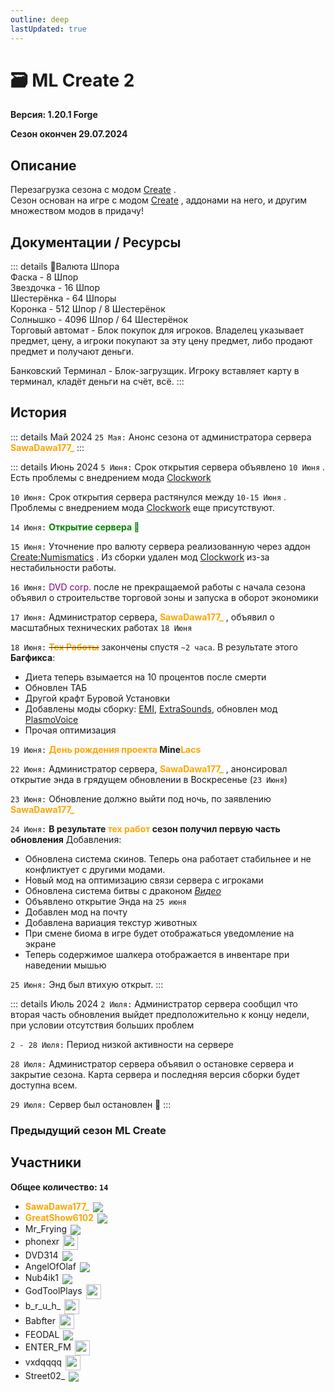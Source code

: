 ```yaml
---
outline: deep
lastUpdated: true
---
```


# 🗃️ ML Create 2

**Версия: 1.20.1 Forgе**

**Сезон окончен 29.07.2024**

## Описание

Перезагрузка сезона с модом [Create](https://www.curseforge.com/minecraft/mc-mods/create) . <br />
Сезон основан на игре с модом [Create](https://www.curseforge.com/minecraft/mc-mods/create) , аддонами на него, и другим множеством модов в придачу!

## Документации / Ресурсы
<Links :items="[
    { 
        name: 'Карта Сервера', 
        link: 'ml-create-2/server-map', 
        icon: 'fas fa-inbox'
    },
    { 
        name: 'Сборка', 
        link: 'ml-create-2/modpack', 
        icon: 'fas fa-box-open'
    },
    { 
        name: 'FlectoneChat', 
        link: 'ml-create-2/flectone-chat', 
        icon: 'fas fa-comment-dots'
    },
  ]"
/>


::: details 💸Валюта <!-- nogger -->
<Links :items="[{ name: 'Create:Numismatics', link: 'https://modrinth.com/mod/numismatics', image: 'https://cdn.modrinth.com/data/Jdbbtt0i/76780a6d2fc792ff55d613cbc8041c80b0814bfd_96.webp' }]"/>
Шпора <br/>
Фаска - 8  Шпор <br/>
Звездочка - 16 Шпор<br/>
Шестерёнка - 64 Шпоры <br/>
Коронка - 512 Шпор / 8 Шестерёнок<br/>
Солнышко - 4096 Шпор / 64 Шестерёнок<br/>
Торговый автомат - Блок покупок для игроков. Владелец указывает предмет, цену, а игроки покупают за эту цену предмет, либо  продают предмет и получают деньги.<br/>

Банковский Терминал - Блок-загрузщик. Игроку вставляет карту  в терминал, кладёт деньги на счёт, всё.
:::




## История

::: details Май 2024
    `25 Мая:` Анонс сезона от администратора сервера **<span style="color: orange;">SawaDawa177_</span>**
:::

::: details Июнь 2024
`5 Июня:` Срок открытия сервера объявлено `10 Июня` . Есть проблемы с внедрением мода [Clockwork](https://www.curseforge.com/minecraft/mc-mods/create-clockwork)

`10 Июня:` Срок открытия сервера растянулся между `10-15 Июня` . Проблемы с внедрением мода [Clockwork](https://www.curseforge.com/minecraft/mc-mods/create-clockwork)  еще присутствуют.

`14 Июня:` **<span style="color: green;">Открытие сервера 🎂</span>**

`15 Июня:` Уточнение про валюту сервера реализованную через аддон [Create:Numismatics](https://modrinth.com/mod/numismatics) .
Из сборки удален мод [Clockwork](https://www.curseforge.com/minecraft/mc-mods/create-clockwork) из-за нестабильности работы.

`16 Июня:` <span style="color: purple;">DVD corp.</span> после не прекращаемой работы с начала сезона объявил о строительстве торговой зоны и запуска в оборот экономики

`17 Июня:` Администратор сервера, **<span style="color: orange;">SawaDawa177_</span>**  , объявил о масштабных технических работах `18 Июня`

`18 Июня:` **~~<span style="color: orange;">Тех Работы</span>~~**  закончены спустя `~2 часа`.
В результате этого **Багфикса**:  

- Диета теперь взымается на 10 процентов после смерти
- Обновлен ТАБ
- Другой крафт Буровой Установки
- Добавлены моды сборку:  [EMI](https://www.curseforge.com/minecraft/mc-mods/emi), [ExtraSounds](https://www.curseforge.com/minecraft/mc-mods/extrasounds-forge), обновлен мод [PlasmoVoice](https://www.curseforge.com/minecraft/mc-mods/plasmo-voice)
- Прочая оптимизация

`19 Июня:` **<span style="color: orange;">День рождения проекта</span> Mine<span style="color: orange;">Lacs</span>**

`22 Июня:` Администратор сервера, **<span style="color: orange;">SawaDawa177_</span>** , анонсировал открытие энда в грядущем обновлении в Воскресенье (`23 Июня`)

`23 Июня:` Обновление должно выйти под ночь, по заявлению **<span style="color: orange;">SawaDawa177_</span>**  

`24 Июня:` **В результате <span style="color: orange;">тех работ</span> сезон получил первую часть обновления**
Добавления:

- Обновлена система скинов. Теперь она работает стабильнее и не конфликтует с другими модами.
- Новый мод на оптимизацию связи сервера с игроками
- Обновлена система битвы с драконом *[Видео](https://www.youtube.com/watch?v=gmK0zj07qsE)*
- Объявлено открытие Энда на `25 июня`
- Добавлен мод на почту
- Добавлена вариация текстур животных
- При смене биома в игре будет отображаться уведомление на экране
- Теперь содержимое шалкера отображается в инвентаре при наведении мышью

`25 Июня:` Энд был втихую открыт.
:::

::: details Июль 2024
`2 Июля:` Администратор сервера сообщил что вторая часть обновления выйдет предположительно к концу недели, при условии отсутствия больших проблем

`2 - 28 Июля:` Период низкой активности на сервере

`28 Июля:` Администратор сервера объявил о остановке сервера и закрытие сезона. Карта сервера и последняя версия сборки будет доступна всем.

`29 Июля:` Сервер был остановлен 🔴
:::

### Предыдущий сезон ML Create

<Links :items="[
    { 
        name: 'ML Create', 
        link: 'ml-create', 
        icon: 'fas fa-archive'
    }
  ]"
/>

## Участники

**Общее количество: `14`**

- **<span style="color: orange;">SawaDawa177_</span>** <img src="https://api.mineatar.io/face/0c81442c240b4087851ff50f3d8fd589?scale=3" style="display: inline; margin: 0 2px; vertical-align: middle;" />
- **<span style="color: orange;">GreatShow6102</span>** <img src="https://api.mineatar.io/face/ceb1b631-d2ff-4166-8458-e4c8498e1248?scale=3" style="display: inline; margin: 0 2px; vertical-align: middle;" />
- Mr_Frying <img src="https://api.mineatar.io/face/8a587fdf-a714-42db-b460-cac37bfaaaeb?scale=3" style="display: inline; margin: 0 2px; vertical-align: middle;" />
- phonexr <img src="/minecraft/playerHeads/steveHead.png" style="display: inline; margin: 0 2px; vertical-align: middle;" width="24" height="24"/>
- DVD314 <img src="https://api.mineatar.io/face/9806b0b5-baa2-48c6-b70e-64af239a78eb?scale=3" style="display: inline; margin: 0 2px; vertical-align: middle;" />
- AngelOfOlaf <img src="https://api.mineatar.io/face/e1f7457b-aca5-4e61-b416-b1368057a4fe?scale=3" style="display: inline; margin: 0 2px; vertical-align: middle;" />
- Nub4ik1  <img src="https://api.mineatar.io/face/d2b496f0-c2b0-4849-8dee-a6bda731a7eb?scale=3" style="display: inline; margin: 0 2px; vertical-align: middle;" />
- GodToolPlays  <img src="/minecraft/playerHeads/steveHead.png" style="display: inline; margin: 0 2px; vertical-align: middle;" width="24" height="24"/>
- b_r_u_h_  <img src="/minecraft/playerHeads/steveHead.png" style="display: inline; margin: 0 2px; vertical-align: middle;" width="24" height="24"/>
- Babfter  <img src="/minecraft/playerHeads/steveHead.png" style="display: inline; margin: 0 2px; vertical-align: middle;" width="24" height="24"/>
- FEODAL  <img src="https://api.mineatar.io/face/fb9a3e77-cdfa-4161-b16f-7326eef5e85b?scale=3" style="display: inline; margin: 0 2px; vertical-align: middle;" />
- ENTER_FM  <img src="/minecraft/playerHeads/steveHead.png" style="display: inline; margin: 0 2px; vertical-align: middle;" width="24" height="24"/>
- vxdqqqq <img src="/minecraft/playerHeads/steveHead.png" style="display: inline; margin: 0 2px; vertical-align: middle;" width="24" height="24"/>
- Street02_  <img src="https://api.mineatar.io/face/7cb844d1-e394-4cf2-9707-0a95aefffca4?scale=3" style="display: inline; margin: 0 2px; vertical-align: middle;" />
